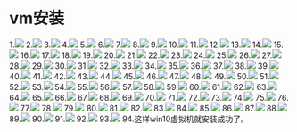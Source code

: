 vm安装
===
1.![](img1/1.png)
2.![](img1/2.png)
3.![](img1/3.png)
4.![](img1/4.png)
5.![](img1/5.png)
6.![](img1/6.png)
7.![](img1/7.png)
8.![](img1/8.png)
9.![](img1/9.png)
10.![](img1/10.png)
11.![](img1/11.png)
12.![](img1/12.png)
13.![](img1/13.png)
14.![](img1/14.png)
15.![](img1/15.png)
16.![](img1/16.png)
17.![](img1/17.png)
18.![](img1/18.png)
19.![](img1/19.png)
20.![](img1/20.png)
21.![](img1/21.png)
22.![](img1/22.png)
23.![](img1/23.png)
24.![](img1/24.png)
25.![](img1/25.png)
26.![](img1/26.png)
27.![](img1/27.png)
28.![](img1/28.png)
29.![](img1/29.png)
30.![](img1/30.png)
31.![](img1/31.png)
32.![](img1/32.png)
33.![](img1/33.png)
34.![](img1/34.png)
35.![](img1/35.png)
36.![](img1/36.png)
37.![](img1/37.png)
38.![](img1/38.png)
39.![](img1/39.png)
40.![](img1/40.png)
41.![](img1/41.png)
42.![](img1/42.png)
43.![](img1/43.png)
44.![](img1/44.png)
45.![](img1/45.png)
46.![](img1/46.png)
47.![](img1/47.png)
48.![](img1/48.png)
49.![](img1/49.png)
50.![](img1/50.png)
51.![](img1/51.png)
52.![](img1/52.png)
53.![](img1/53.png)
54.![](img1/54.png)
55.![](img1/55.png)
56.![](img1/56.png)
57.![](img1/57.png)
58.![](img1/58.png)
59.![](img1/59.png)
60.![](img1/60.png)
61.![](img1/61.png)
62.![](img1/62.png)
63.![](img1/63.png)
64.![](img1/64.png)
65.![](img1/65.png)
66.![](img1/66.png)
67.![](img1/67.png)
68.![](img1/68.png)
69.![](img1/69.png)
70.![](img1/70.png)
71.![](img1/71.png)
72.![](img1/72.png)
73.![](img1/73.png)
74.![](img1/74.png)
75.![](img1/75.png)
76.![](img1/76.png)
77.![](img1/77.png)
78.![](img1/78.png)
79.![](img1/79.png)
80.![](img1/80.png)
81.![](img1/81.png)
82.![](img1/82.png)
83.![](img1/83.png)
84.![](img1/84.png)
85.![](img1/85.png)
86.![](img1/86.png)
87.![](img1/87.png)
88.![](img1/88.png)
89.![](img1/89.png)
90.![](img1/90.png)
91.![](img1/91.png)
92.![](img1/92.png)
93.![](img1/93.png)
94.这样win10虚拟机就安装成功了。

